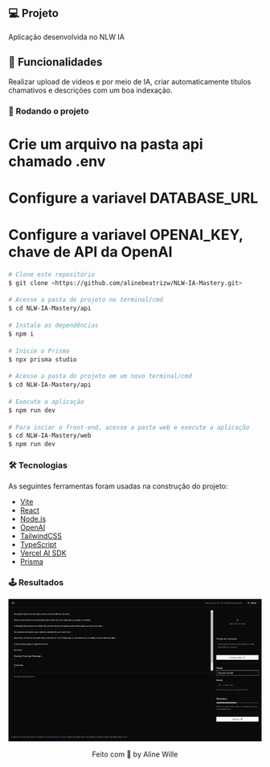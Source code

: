 ## 💻 Projeto

Aplicação desenvolvida no NLW IA

## 🌟 Funcionalidades

Realizar upload de videos e por meio de IA, criar automaticamente títulos chamativos e descrições com um boa indexação.

### 🎲 Rodando o projeto

# Crie um arquivo na pasta api chamado .env
# Configure a variavel DATABASE_URL
# Configure a variavel OPENAI_KEY, chave de API da OpenAI

```bash
# Clone este repositório
$ git clone <https://github.com/alinebeatrizw/NLW-IA-Mastery.git>

# Acesse a pasta do projeto no terminal/cmd
$ cd NLW-IA-Mastery/api

# Instale as dependências
$ npm i

# Inicie o Prisma
$ npx prisma studio

# Acesse a pasta do projeto em um novo terminal/cmd 
$ cd NLW-IA-Mastery/api

# Execute a aplicação
$ npm run dev

# Para inciar o front-end, acesse a pasta web e execute a aplicação
$ cd NLW-IA-Mastery/web
$ npm run dev
```


### 🛠 Tecnologias

As seguintes ferramentas foram usadas na construção do projeto:

- [Vite](https://vitejs.dev/)
- [React](https://react.dev/)
- [Node.js](https://nodejs.org/en/)
- [OpenAI](https://openai.com/)
- [TailwindCSS](https://tailwindcss.com/)
- [TypeScript](https://www.typescriptlang.org/)
- [Vercel AI SDK](https://vercel.com/blog/introducing-the-vercel-ai-sdk)
- [Prisma](https://www.prisma.io/)


### 🕹️ Resultados

  <img src="https://github.com/alinebeatrizw/NLW-IA-Mastery/blob/main/1694828406528.jpg" width="600px" alt="Imagem do sistema" title="Layout inicial">


<p align="center">
  Feito com 💜 by Aline Wille
</p>



<!--END_SECTION:footer-->
